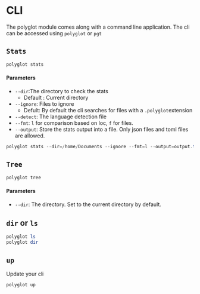 # CLI
The polyglot module comes along with a command line application. The cli can be accessed using `polyglot` or `pgt`

## `Stats`
```ps1
polyglot stats
```
#### Parameters
- `--dir`:The directory to check the stats
    - Default : Current directory
- `--ignore`: Files to ignore
    - Defult: By default the cli searches for files with a `.polyglot`extension
- `--detect`: The language detection file
- `--fmt`: `l` for comparison based on loc, `f` for files.
- `--output`: Store the stats output into a file. Only json files and toml files are allowed.

```ps1
polyglot stats --dir=/home/Documents --ignore --fmt=l --output=output.toml
```

## `Tree`
```ps1
polyglot tree
```

#### Parameters
- `--dir`: The directory. Set to the current directory by default.

## `dir` or `ls`
```ps1
polyglot ls
polyglot dir
```

## `up`
Update your cli
```
polyglot up
```


